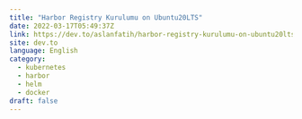 ```yaml
---
title: "Harbor Registry Kurulumu on Ubuntu20LTS"
date: 2022-03-17T05:49:37Z
link: https://dev.to/aslanfatih/harbor-registry-kurulumu-on-ubuntu20lts-jog?utm_medium=RSS&utm_source=news.12bit.vn
site: dev.to
language: English
category:
  - kubernetes
  - harbor
  - helm
  - docker
draft: false
---
```

